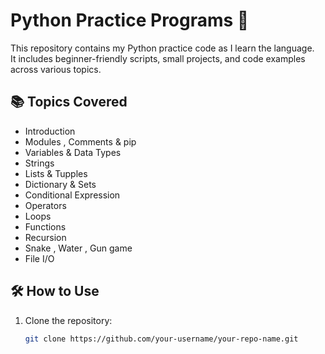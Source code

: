# Python Practice Programs 🐍

This repository contains my Python practice code as I learn the language.  
It includes beginner-friendly scripts, small projects, and code examples across various topics.

## 📚 Topics Covered

- Introduction 
- Modules , Comments & pip 
- Variables & Data Types
- Strings
- Lists & Tupples
- Dictionary & Sets
- Conditional Expression 
- Operators
- Loops 
- Functions
- Recursion 
- Snake , Water , Gun game
-  File I/O

## 🛠️ How to Use

1. Clone the repository:
   ```bash
   git clone https://github.com/your-username/your-repo-name.git



